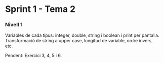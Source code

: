 # Sprint 1 - Tema 2

### Nivell 1
Variables de cada tipus: integer, double, string i boolean i print per pantalla. Transformació de string a upper case, longitud de variable, ordre invers, etc.

Pendent:
Exercici 3, 4, 5 i 6.



